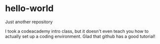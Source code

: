 # hello-world
Just another repository

I took a codeacademy intro class, but it doesn't even teach you how to actually set up a coding environment.
Glad that github has a good tutorial!
